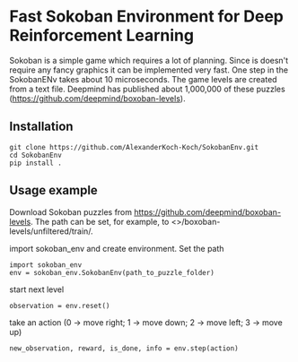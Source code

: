 # Fast Sokoban Environment for Deep Reinforcement Learning
Sokoban is a simple game which requires a lot of planning. Since is doesn't require any fancy graphics it can be implemented very fast. One step in the SokobanENv takes about 10 microseconds. The game levels are created from a text file. Deepmind has published about 1,000,000 of these puzzles (https://github.com/deepmind/boxoban-levels).

## Installation
```
git clone https://github.com/AlexanderKoch-Koch/SokobanEnv.git
cd SokobanEnv
pip install .
```

## Usage example
Download Sokoban puzzles from https://github.com/deepmind/boxoban-levels. The path can be set, for example, to <<path to cloned repositort>>/boxoban-levels/unfiltered/train/.

import sokoban_env and create environment. Set the path 
```
import sokoban_env
env = sokoban_env.SokobanEnv(path_to_puzzle_folder)
```

start next level
```
observation = env.reset()
```
take an action (0 -> move right; 1 -> move down; 2 -> move left; 3 -> move up)
```
new_observation, reward, is_done, info = env.step(action)
```
